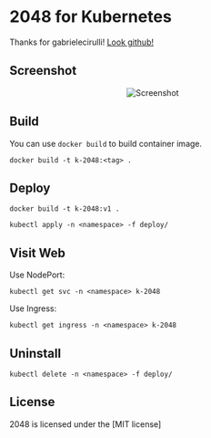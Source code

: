 # 2048 for Kubernetes
Thanks for gabrielecirulli! [Look github!](https://github.com/gabrielecirulli/2048)

## Screenshot

<p align="center">
  <img src="https://cloud.githubusercontent.com/assets/1175750/8614312/280e5dc2-26f1-11e5-9f1f-5891c3ca8b26.png" alt="Screenshot"/>
</p>

## Build
You can use `docker build` to build container image.

`docker build -t k-2048:<tag> .`

## Deploy
`docker build -t k-2048:v1 .`

`kubectl apply -n <namespace> -f deploy/`

## Visit Web
Use NodePort:

`kubectl get svc -n <namespace> k-2048`

Use Ingress:

`kubectl get ingress -n <namespace> k-2048`

## Uninstall
`kubectl delete -n <namespace> -f deploy/`

## License
2048 is licensed under the [MIT license]
